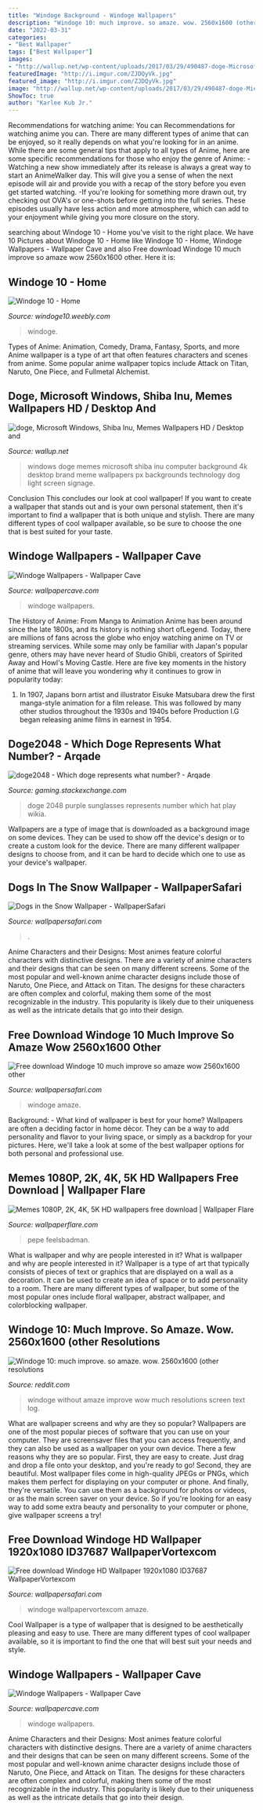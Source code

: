 ```yaml
---
title: "Windoge Background - Windoge Wallpapers"
description: "Windoge 10: much improve. so amaze. wow. 2560x1600 (other resolutions"
date: "2022-03-31"
categories:
- "Best Wallpaper"
tags: ["Best Wallpaper"]
images:
- "http://wallup.net/wp-content/uploads/2017/03/29/490487-doge-Microsoft_Windows-Shiba_Inu-memes.jpg"
featuredImage: "http://i.imgur.com/ZJDQyVk.jpg"
featured_image: "http://i.imgur.com/ZJDQyVk.jpg"
image: "http://wallup.net/wp-content/uploads/2017/03/29/490487-doge-Microsoft_Windows-Shiba_Inu-memes.jpg"
ShowToc: true
author: "Karlee Kub Jr."
---
```



Recommendations for watching anime: You can
Recommendations for watching anime you can. There are many different types of anime that can be enjoyed, so it really depends on what you're looking for in an anime. While there are some general tips that apply to all types of Anime, here are some specific recommendations for those who enjoy the genre of Anime: 
-Watching a new show immediately after its release is always a great way to start an AnimeWalker day. This will give you a sense of when the next episode will air and provide you with a recap of the story before you even get started watching. 
-If you're looking for something more drawn out, try checking out OVA's or one-shots before getting into the full series. These episodes usually have less action and more atmosphere, which can add to your enjoyment while giving you more closure on the story.

	

		
searching about Windoge 10 - Home you've visit to the right place. We have 10 Pictures about Windoge 10 - Home like Windoge 10 - Home, Windoge Wallpapers - Wallpaper Cave and also Free download Windoge 10 much improve so amaze wow 2560x1600 other. Here it is:
		
    
## Windoge 10 - Home

<img loading=lazy src="http://windoge10.weebly.com/uploads/5/9/1/8/59181375/1010447_orig.jpg" onerror="this.onerror=null;this.src='https://tse4.mm.bing.net/th?id=OIP.xdu71kwsQ2gX3sWriavL1wHaFj&amp;pid=15.1';" alt="Windoge 10 - Home">

_Source: windoge10.weebly.com_

>windoge. 

	

Types of Anime: Animation, Comedy, Drama, Fantasy, Sports, and more
Anime wallpaper is a type of art that often features characters and scenes from anime. Some popular anime wallpaper topics include Attack on Titan, Naruto, One Piece, and Fullmetal Alchemist.

    
## Doge, Microsoft Windows, Shiba Inu, Memes Wallpapers HD / Desktop And

<img loading=lazy src="http://wallup.net/wp-content/uploads/2017/03/29/490487-doge-Microsoft_Windows-Shiba_Inu-memes.jpg" onerror="this.onerror=null;this.src='https://tse2.mm.bing.net/th?id=OIP.RqgtcukoaNwGzzpYzStRzAHaEK&amp;pid=15.1';" alt="doge, Microsoft Windows, Shiba Inu, Memes Wallpapers HD / Desktop and">

_Source: wallup.net_

>windows doge memes microsoft shiba inu computer background 4k desktop brand meme wallpapers px backgrounds technology dog light screen signage. 

	

Conclusion
This concludes our look at cool wallpaper! If you want to create a wallpaper that stands out and is your own personal statement, then it's important to find a wallpaper that is both unique and stylish. There are many different types of cool wallpaper available, so be sure to choose the one that is best suited for your taste.

    
## Windoge Wallpapers - Wallpaper Cave

<img loading=lazy src="https://wallpapercave.com/wp/wp4890739.png" onerror="this.onerror=null;this.src='https://tse4.mm.bing.net/th?id=OIP.BA0VF-iqetJ7R3g7YDVQlAHaEK&amp;pid=15.1';" alt="Windoge Wallpapers - Wallpaper Cave">

_Source: wallpapercave.com_

>windoge wallpapers. 

	

The History of Anime: From Manga to Animation
Anime has been around since the late 1800s, and its history is nothing short ofLegend. Today, there are millions of fans across the globe who enjoy watching anime on TV or streaming services. While some may only be familiar with Japan's popular genre, others may have never heard of Studio Ghibli, creators of Spirited Away and Howl's Moving Castle. Here are five key moments in the history of anime that will leave you wondering why it continues to grow in popularity today:
1) In 1907, Japans born artist and illustrator Eisuke Matsubara drew the first manga-style animation for a film release. This was followed by many other studios throughout the 1930s and 1940s before Production I.G began releasing anime films in earnest in 1954.

    
## Doge2048 - Which Doge Represents What Number? - Arqade

<img loading=lazy src="https://i.stack.imgur.com/Op3UY.gif" onerror="this.onerror=null;this.src='https://tse3.mm.bing.net/th?id=OIP.j6Cx6yrmYCQRLAohkXJx-wAAAA&amp;pid=15.1';" alt="doge2048 - Which doge represents what number? - Arqade">

_Source: gaming.stackexchange.com_

>doge 2048 purple sunglasses represents number which hat play wikia. 

	

Wallpapers are a type of image that is downloaded as a background image on some devices. They can be used to show off the device's design or to create a custom look for the device. There are many different wallpaper designs to choose from, and it can be hard to decide which one to use as your device's wallpaper.

    
## Dogs In The Snow Wallpaper - WallpaperSafari

<img loading=lazy src="http://cdn.wallpapersafari.com/98/80/0AOyf4.jpg" onerror="this.onerror=null;this.src='https://tse4.mm.bing.net/th?id=OIP.DkIwb6ZyhuZAyLYAEAIBVwHaF7&amp;pid=15.1';" alt="Dogs in the Snow Wallpaper - WallpaperSafari">

_Source: wallpapersafari.com_

>. 

	

Anime Characters and their Designs: Most animes feature colorful characters with distinctive designs.
There are a variety of anime characters and their designs that can be seen on many different screens. Some of the most popular and well-known anime character designs include those of Naruto, One Piece, and Attack on Titan. The designs for these characters are often complex and colorful, making them some of the most recognizable in the industry. This popularity is likely due to their uniqueness as well as the intricate details that go into their design.

    
## Free Download Windoge 10 Much Improve So Amaze Wow 2560x1600 Other

<img loading=lazy src="https://img.wallpapersafari.com/desktop/1366/768/82/24/65A0yL.jpg" onerror="this.onerror=null;this.src='https://tse2.mm.bing.net/th?id=OIP.zpDXxYXItzUg_bAK89XcjgHaEK&amp;pid=15.1';" alt="Free download Windoge 10 much improve so amaze wow 2560x1600 other">

_Source: wallpapersafari.com_

>windoge amaze. 

	

Background: - What kind of wallpaper is best for your home?
Wallpapers are often a deciding factor in home décor. They can be a way to add personality and flavor to your living space, or simply as a backdrop for your pictures. Here, we'll take a look at some of the best wallpaper options for both personal and professional use.

    
## Memes 1080P, 2K, 4K, 5K HD Wallpapers Free Download | Wallpaper Flare

<img loading=lazy src="https://c4.wallpaperflare.com/wallpaper/277/354/502/feelsbadman-pepe-meme-memes-wallpaper-preview.jpg" onerror="this.onerror=null;this.src='https://tse1.mm.bing.net/th?id=OIP.aimDpUyc7JjXZb7J0ieF-gHaEK&amp;pid=15.1';" alt="Memes 1080P, 2K, 4K, 5K HD wallpapers free download | Wallpaper Flare">

_Source: wallpaperflare.com_

>pepe feelsbadman. 

	

What is wallpaper and why are people interested in it?
What is wallpaper and why are people interested in it?
Wallpaper is a type of art that typically consists of pieces of text or graphics that are displayed on a wall as a decoration. It can be used to create an idea of space or to add personality to a room. There are many different types of wallpaper, but some of the most popular ones include floral wallpaper, abstract wallpaper, and colorblocking wallpaper.

    
## Windoge 10: Much Improve. So Amaze. Wow. 2560x1600 (other Resolutions

<img loading=lazy src="http://i.imgur.com/ZJDQyVk.jpg" onerror="this.onerror=null;this.src='https://tse4.mm.bing.net/th?id=OIP.MGMNkRtWtA1AMGTdmkf9PQHaEK&amp;pid=15.1';" alt="Windoge 10: much improve. so amaze. wow. 2560x1600 (other resolutions">

_Source: reddit.com_

>windoge without amaze improve wow much resolutions screen text log. 

	

What are wallpaper screens and why are they so popular?
Wallpapers are one of the most popular pieces of software that you can use on your computer. They are screensaver files that you can access frequently, and they can also be used as a wallpaper on your own device. There a few reasons why they are so popular. First, they are easy to create. Just drag and drop a file onto your desktop, and you're ready to go! Second, they are beautiful. Most wallpaper files come in high-quality JPEGs or PNGs, which makes them perfect for displaying on your computer or phone. And finally, they're versatile. You can use them as a background for photos or videos, or as the main screen saver on your device. So if you're looking for an easy way to add some extra beauty and personality to your computer or phone, give wallpaper screens a try!

    
## Free Download Windoge HD Wallpaper 1920x1080 ID37687 WallpaperVortexcom

<img loading=lazy src="https://cdn.wallpapersafari.com/51/36/bVMpl1.jpg" onerror="this.onerror=null;this.src='https://tse1.mm.bing.net/th?id=OIP.E3UQa8fo4nQm0enCYHGD_wHaEK&amp;pid=15.1';" alt="Free download Windoge HD Wallpaper 1920x1080 ID37687 WallpaperVortexcom">

_Source: wallpapersafari.com_

>windoge wallpapervortexcom amaze. 

	

Cool Wallpaper is a type of wallpaper that is designed to be aesthetically pleasing and easy to use. There are many different types of cool wallpaper available, so it is important to find the one that will best suit your needs and style.

    
## Windoge Wallpapers - Wallpaper Cave

<img loading=lazy src="https://wallpapercave.com/wp/wp4890692.jpg" onerror="this.onerror=null;this.src='https://tse1.mm.bing.net/th?id=OIP.btNgydq9EIJTkA7y1AMCUQHaEK&amp;pid=15.1';" alt="Windoge Wallpapers - Wallpaper Cave">

_Source: wallpapercave.com_

>windoge wallpapers. 

	

Anime Characters and their Designs: Most animes feature colorful characters with distinctive designs.
There are a variety of anime characters and their designs that can be seen on many different screens. Some of the most popular and well-known anime character designs include those of Naruto, One Piece, and Attack on Titan. The designs for these characters are often complex and colorful, making them some of the most recognizable in the industry. This popularity is likely due to their uniqueness as well as the intricate details that go into their design.


